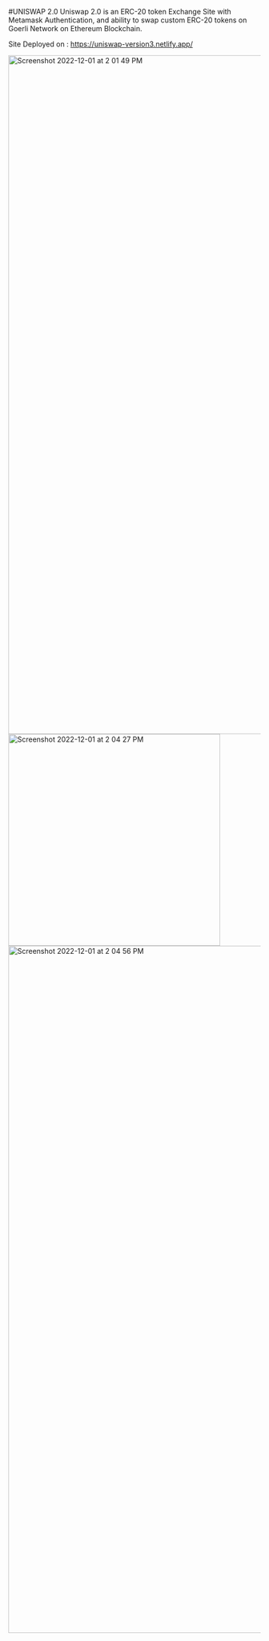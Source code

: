 #UNISWAP 2.0
Uniswap 2.0 is an ERC-20 token Exchange Site with Metamask Authentication, and ability to swap custom ERC-20 tokens on Goerli Network on Ethereum Blockchain.

Site Deployed on : https://uniswap-version3.netlify.app/


<img width="1356" alt="Screenshot 2022-12-01 at 2 01 49 PM" src="https://user-images.githubusercontent.com/64739704/205004253-244cf789-4bda-404a-896c-3207045f4b15.png">

<img width="423" alt="Screenshot 2022-12-01 at 2 04 27 PM" src="https://user-images.githubusercontent.com/64739704/205004981-31544d2c-d0fc-4475-841d-e63796730f61.png">

<img width="1373" alt="Screenshot 2022-12-01 at 2 04 56 PM" src="https://user-images.githubusercontent.com/64739704/205005000-95616f13-0bbc-405e-b951-1a34986eda84.png">
